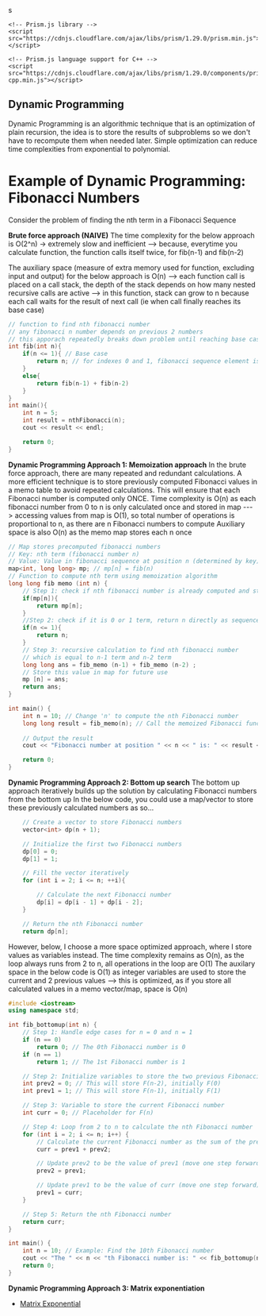  <head>
    <meta charset="UTF-8">
    <meta name="viewport" content="width=device-width, initial-scale=1.0">s
    <!-- Prism.js CSS for syntax highlighting -->
    <link href="https://cdnjs.cloudflare.com/ajax/libs/prism/1.29.0/themes/prism-tomorrow.min.css" rel="stylesheet" />
    
    <!-- Prism.js library -->
    <script src="https://cdnjs.cloudflare.com/ajax/libs/prism/1.29.0/prism.min.js"></script>
    
    <!-- Prism.js language support for C++ -->
    <script src="https://cdnjs.cloudflare.com/ajax/libs/prism/1.29.0/components/prism-cpp.min.js"></script>
</head>

## Dynamic Programming
Dynamic Programming is an algorithmic technique that is an optimization of plain recursion, the idea is to store the results of subproblems so we don't have to recompute them when needed later. Simple optimization can reduce time complexities from exponential to polynomial. 

# Example of Dynamic Programming: Fibonacci Numbers
Consider the problem of finding the nth term in a Fibonacci Sequence

**Brute force approach (NAIVE)**
The time complexity for the below approach is O(2^n) -> extremely slow and inefficient
--> because, everytime you calculate function, the function calls itself twice, for fib(n-1) and fib(n-2)

The auxiliary space (measure of extra memory used for function, excluding input and output) for the below approach is O(n)
--> each function call is placed on a call stack, the depth of the stack depends on how many nested recursive calls are active
--> in this function, stack can grow to n because each call waits for the result of next call (ie when call finally reaches its base case)
``` cpp
// function to find nth fibonacci number
// any fibonacci n number depends on previous 2 numbers
// this apporach repeatedly breaks down problem until reaching base casses
int fib(int n){
    if(n <= 1){ // Base case
        return n; // for indexes 0 and 1, fibonacci sequence element is 1 
    }
    else{
        return fib(n-1) + fib(n-2)
    }
}
int main(){
    int n = 5;
    int result = nthFibonacci(n);
    cout << result << endl;

    return 0;
}
```

**Dynamic Programming Approach 1: Memoization approach**
In the brute force approach, there are many repeated and redundant calculations. A more efficient technique is to store previously computed Fibonacci values in a memo table to avoid repeated calculations. This will ensure that each Fibonacci number is computed only ONCE. 
Time complexity is O(n) as each fibonacci number from 0 to n is only calculated once and stored in map
---> accessing values from map is O(1), so total number of operations is proportional to n, as there are n Fibonacci numbers to compute
Auxiliary space is also O(n) as the memo map stores each n once

```cpp 
// Map stores precomputed fibonacci numbers
// Key: nth term (fibonacci number n)
// Value: Value in fibonacci sequence at position n (determined by key)
map<int, long long> mp; // mp[n] = fib(n)
// Function to compute nth term using memoization algorithm
long long fib memo (int n) {
    // Step 1: check if nth fibonacci number is already computed and stored in map
    if(mp[n]){
        return mp[n];
    } 
    //Step 2: check if it is 0 or 1 term, return n directly as sequence starts with 0 and 1
    if(n <= 1){
        return n;   
    } 
    // Step 3: recursive calculation to find nth fibonacci number 
    // which is equal to n-1 term and n-2 term
    long long ans = fib_memo (n-1) + fib_memo (n-2) ;
    // Store this value in map for future use
    mp [n] = ans;
    return ans;
}

int main() {
    int n = 10; // Change 'n' to compute the nth Fibonacci number
    long long result = fib_memo(n); // Call the memoized Fibonacci function
    
    // Output the result
    cout << "Fibonacci number at position " << n << " is: " << result << endl;

    return 0;
}
```
**Dynamic Programming Approach 2: Bottom up search**
The bottom up approach iteratively builds up the solution by calculating Fibonacci numbers from the bottom up
In the below code, you could use a map/vector to store these previously calculated numbers as so...
``` cpp
    // Create a vector to store Fibonacci numbers
    vector<int> dp(n + 1);

    // Initialize the first two Fibonacci numbers
    dp[0] = 0;
    dp[1] = 1;

    // Fill the vector iteratively
    for (int i = 2; i <= n; ++i){

        // Calculate the next Fibonacci number
        dp[i] = dp[i - 1] + dp[i - 2];
    }

    // Return the nth Fibonacci number
    return dp[n];
```
However, below, I choose a more space optimized approach, where I store values as variables instead.
The time complexity remains as O(n), as the loop always runs from 2 to n, all operations in the loop are O(1)
The auxilary space in the below code is O(1) as integer variables are used to store the current and 2 previous values
--> this is optimized, as if you store all calculated values in a memo vector/map, space is O(n)
``` cpp
#include <iostream>
using namespace std;

int fib_bottomup(int n) {
    // Step 1: Handle edge cases for n = 0 and n = 1
    if (n == 0) 
        return 0; // The 0th Fibonacci number is 0
    if (n == 1) 
        return 1; // The 1st Fibonacci number is 1

    // Step 2: Initialize variables to store the two previous Fibonacci numbers
    int prev2 = 0; // This will store F(n-2), initially F(0)
    int prev1 = 1; // This will store F(n-1), initially F(1)

    // Step 3: Variable to store the current Fibonacci number
    int curr = 0; // Placeholder for F(n)

    // Step 4: Loop from 2 to n to calculate the nth Fibonacci number
    for (int i = 2; i <= n; i++) {
        // Calculate the current Fibonacci number as the sum of the previous two
        curr = prev1 + prev2;

        // Update prev2 to be the value of prev1 (move one step forward)
        prev2 = prev1;

        // Update prev1 to be the value of curr (move one step forward)
        prev1 = curr;
    }

    // Step 5: Return the nth Fibonacci number
    return curr;
}

int main() {
    int n = 10; // Example: Find the 10th Fibonacci number
    cout << "The " << n << "th Fibonacci number is: " << fib_bottomup(n) << endl;
    return 0;
}
```
**Dynamic Programming Approach 3: Matrix exponentiation**
- [Matrix Exponential](matrix-eponential.md)
